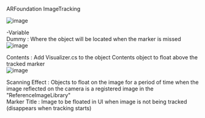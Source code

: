 ARFoundation ImageTracking

![image](https://user-images.githubusercontent.com/26645827/209616237-138ee880-2014-4963-8213-d76b4bd37b84.png)

-Variable
<br>Dummy : Where the object will be located when the marker is missed
<br>![image](https://user-images.githubusercontent.com/26645827/209616265-c2aaeea3-e89e-4897-910f-bdcd41854de7.png)

Contents : Add Visualizer.cs to the object Contents object to float above the tracked marker
<br>![image](https://user-images.githubusercontent.com/26645827/209617666-6c530b5d-1918-42e9-a748-7a927e5f2b35.png)

Scanning Effect : Objects to float on the image for a period of time when the image reflected on the camera is a registered image in the "ReferenceImageLibrary"
<br>Marker Title : Image to be floated in UI when image is not being tracked (disappears when tracking starts)
